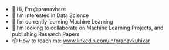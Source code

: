 - 👋 Hi, I’m @pranavhere
- 👀 I’m interested in Data Science
- 🌱 I’m currently learning Machine Learning
- 💞️ I’m looking to collaborate on Machine Learning Projects, and publishing Research Papers
- 📫 How to reach me: www.linkedin.com/in/pranavkuhikar

<!---
pranavhere/pranavhere is a ✨ special ✨ repository because its `README.md` (this file) appears on your GitHub profile.
You can click the Preview link to take a look at your changes.
--->
